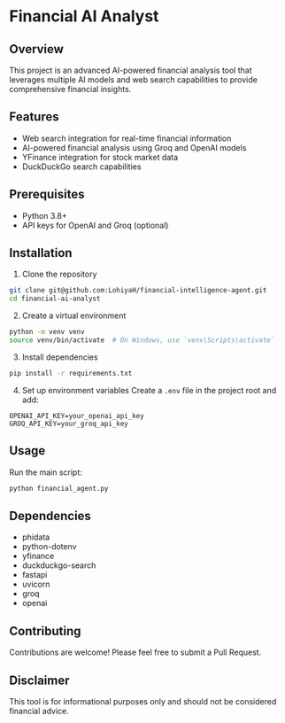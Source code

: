 # Financial AI Analyst

## Overview
This project is an advanced AI-powered financial analysis tool that leverages multiple AI models and web search capabilities to provide comprehensive financial insights.

## Features
- Web search integration for real-time financial information
- AI-powered financial analysis using Groq and OpenAI models
- YFinance integration for stock market data
- DuckDuckGo search capabilities

## Prerequisites
- Python 3.8+
- API keys for OpenAI and Groq (optional)

## Installation
1. Clone the repository
```bash
git clone git@github.com:LohiyaH/financial-intelligence-agent.git
cd financial-ai-analyst
```

2. Create a virtual environment
```bash
python -m venv venv
source venv/bin/activate  # On Windows, use `venv\Scripts\activate`
```

3. Install dependencies
```bash
pip install -r requirements.txt
```

4. Set up environment variables
Create a `.env` file in the project root and add:
```
OPENAI_API_KEY=your_openai_api_key
GROQ_API_KEY=your_groq_api_key
```

## Usage
Run the main script:
```bash
python financial_agent.py
```

## Dependencies
- phidata
- python-dotenv
- yfinance
- duckduckgo-search
- fastapi
- uvicorn
- groq
- openai

## Contributing
Contributions are welcome! Please feel free to submit a Pull Request.

## Disclaimer
This tool is for informational purposes only and should not be considered financial advice.
